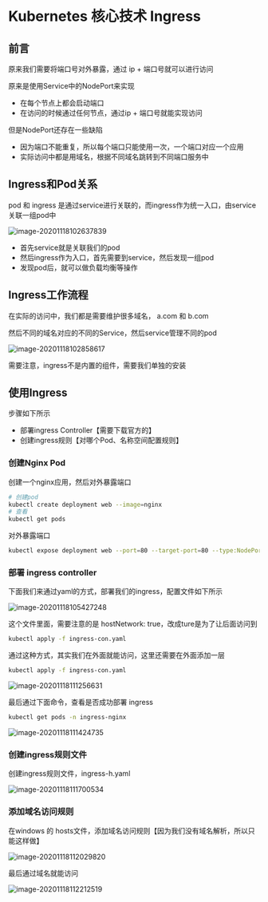# Kubernetes 核心技术 Ingress

## 前言

原来我们需要将端口号对外暴露，通过 ip + 端口号就可以进行访问

原来是使用Service中的NodePort来实现

- 在每个节点上都会启动端口
- 在访问的时候通过任何节点，通过ip + 端口号就能实现访问

但是NodePort还存在一些缺陷

- 因为端口不能重复，所以每个端口只能使用一次，一个端口对应一个应用
- 实际访问中都是用域名，根据不同域名跳转到不同端口服务中

## Ingress和Pod关系

pod 和 ingress 是通过service进行关联的，而ingress作为统一入口，由service关联一组pod中

![image-20201118102637839](images/image-20201118102637839.png)

- 首先service就是关联我们的pod
- 然后ingress作为入口，首先需要到service，然后发现一组pod
- 发现pod后，就可以做负载均衡等操作

## Ingress工作流程

在实际的访问中，我们都是需要维护很多域名， a.com  和  b.com

然后不同的域名对应的不同的Service，然后service管理不同的pod

![image-20201118102858617](images/image-20201118102858617.png)

需要注意，ingress不是内置的组件，需要我们单独的安装

## 使用Ingress

步骤如下所示

- 部署ingress Controller【需要下载官方的】
- 创建ingress规则【对哪个Pod、名称空间配置规则】

### 创建Nginx Pod

创建一个nginx应用，然后对外暴露端口

```bash
# 创建pod
kubectl create deployment web --image=nginx
# 查看
kubectl get pods
```

对外暴露端口

```bash
kubectl expose deployment web --port=80 --target-port=80 --type:NodePort
```

### 部署 ingress controller

下面我们来通过yaml的方式，部署我们的ingress，配置文件如下所示

![image-20201118105427248](images/image-20201118105427248.png)

这个文件里面，需要注意的是 hostNetwork: true，改成ture是为了让后面访问到

```bash
kubectl apply -f ingress-con.yaml
```

通过这种方式，其实我们在外面就能访问，这里还需要在外面添加一层

```bash
kubectl apply -f ingress-con.yaml
```

![image-20201118111256631](images/image-20201118111256631.png)

最后通过下面命令，查看是否成功部署 ingress

```bash
kubectl get pods -n ingress-nginx
```

![image-20201118111424735](images/image-20201118111424735.png)

### 创建ingress规则文件

创建ingress规则文件，ingress-h.yaml

![image-20201118111700534](images/image-20201118111700534.png)

### 添加域名访问规则

在windows 的 hosts文件，添加域名访问规则【因为我们没有域名解析，所以只能这样做】

![image-20201118112029820](images/image-20201118112029820.png)

最后通过域名就能访问

![image-20201118112212519](images/image-20201118112212519.png)